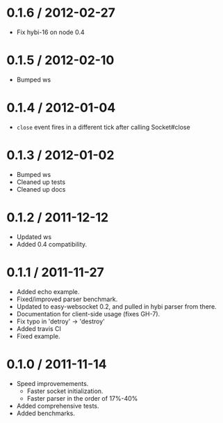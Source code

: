 
0.1.6 / 2012-02-27
==================

  * Fix hybi-16 on node 0.4

0.1.5 / 2012-02-10
==================

  * Bumped ws

0.1.4 / 2012-01-04
==================

  * `close` event fires in a different tick after calling Socket#close

0.1.3 / 2012-01-02
==================

  * Bumped ws
  * Cleaned up tests
  * Cleaned up docs

0.1.2 / 2011-12-12
==================

  * Updated ws
  * Added 0.4 compatibility.

0.1.1 / 2011-11-27
==================

  * Added echo example.
  * Fixed/improved parser benchmark.
  * Updated to easy-websocket 0.2, and pulled in hybi parser from there.
  * Documentation for client-side usage (fixes GH-7).
  * Fix typo in 'detroy' -> 'destroy'
  * Added travis CI
  * Fixed example.

0.1.0 / 2011-11-14
==================

  * Speed improvemements.
    * Faster socket initialization.
    * Faster parser in the order of 17%-40%
  * Added comprehensive tests.
  * Added benchmarks.
